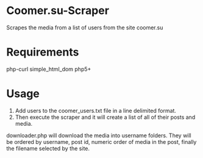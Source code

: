 # Coomer.su-Scraper
Scrapes the media from a list of users from the site coomer.su

# Requirements
php-curl
simple_html_dom
php5+

# Usage
1. Add users to the coomer_users.txt file in a line delimited format. 
2. Then execute the scraper and it will create a list of all of their posts and media.

downloader.php will download the media into username folders. 
They will be ordered by username, post id, numeric order of media in the post, finally the filename selected by the site.

